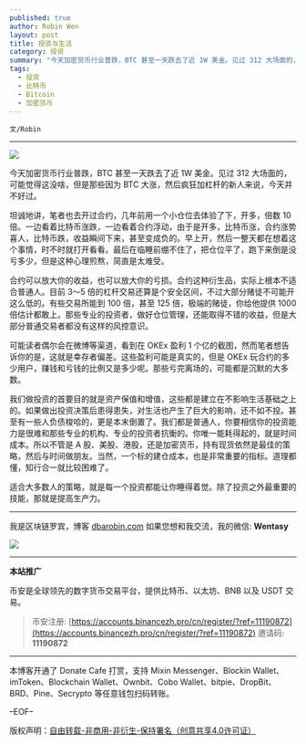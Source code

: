 ```yaml
---
published: true
author: Robin Wen
layout: post
title: 投资与生活
category: 投资
summary: "今天加密货币行业普跌，BTC 甚至一天跌去了近 1W 美金。见过 312 大场面的，可能觉得这没啥，但是那些因为 BTC 大涨，然后疯狂加杠杆的新人来说，今天并不好过。我们做投资的首要目的就是资产保值和增值，这些都是建立在不影响生活基础之上的。如果做出投资决策后患得患失，对生活也产生了巨大的影响，还不如不投。甚至有一些人负债梭哈的，更是本末倒置了。我们都是普通人，你要相信你的投资能力是很难和那些专业的机构、专业的投资者抗衡的。你唯一能耗得起的，就是时间成本。所以不管是 A 股、美股、港股，还是加密货币，持有现货依然是最佳的策略，然后与时间做朋友。当然，一个标的建仓成本，也是非常重要的指标。道理都懂，知行合一就比较困难了。适合大多数人的策略，就是每一个投资都能让你睡得着觉。除了投资之外最重要的技能，那就是提高生产力。"
tags:
  - 投资
  - 比特币
  - Bitcoin
  - 加密货币
---
```


`文/Robin`

***

![](https://cdn.dbarobin.com/2lyr8e5.png)

今天加密货币行业普跌，BTC 甚至一天跌去了近 1W 美金。见过 312 大场面的，可能觉得这没啥，但是那些因为 BTC 大涨，然后疯狂加杠杆的新人来说，今天并不好过。

坦诚地讲，笔者也去开过合约，几年前用一个小仓位去体验了下，开多，倍数 10 倍。一边看着比特币涨跌，一边看着合约浮动，由于是开多，比特币涨，合约涨势喜人，比特币跌，收益瞬间下来，甚至变成负的。早上开，然后一整天都在想着这个事情，时不时就打开看看。最后在临睡前绷不住了，把仓位平了，跑下来倒是没亏多少，但是这种心理煎熬，简直是太难受。

合约可以放大你的收益，也可以放大你的亏损。合约这种衍生品，实际上根本不适合普通人。目前 3～5 倍的杠杆交易还算是个安全区间，不过大部分赌徒不可能开这么低的。有些交易所能到 100 倍，甚至 125 倍，极端的赌徒，你给他提供 1000 倍估计都敢上。那些专业的投资者，做好仓位管理，还能取得不错的收益，但是大部分普通交易者都没有这样的风控意识。

可能读者偶尔会在微博等渠道，看到在 OKEx 盈利 1 个亿的截图，然而笔者想告诉你的是，这就是幸存者偏差。这些盈利可能是真实的，但是 OKEx 玩合约的多少用户，赚钱和亏钱的比例又是多少呢。那些亏完离场的，可能都是沉默的大多数。

我们做投资的首要目的就是资产保值和增值，这些都是建立在不影响生活基础之上的。如果做出投资决策后患得患失，对生活也产生了巨大的影响，还不如不投。甚至有一些人负债梭哈的，更是本末倒置了。我们都是普通人，你要相信你的投资能力是很难和那些专业的机构、专业的投资者抗衡的。你唯一能耗得起的，就是时间成本。所以不管是 A 股、美股、港股，还是加密货币，持有现货依然是最佳的策略，然后与时间做朋友。当然，一个标的建仓成本，也是非常重要的指标。道理都懂，知行合一就比较困难了。

适合大多数人的策略，就是每一个投资都能让你睡得着觉。除了投资之外最重要的技能，那就是提高生产力。

***

我是区块链罗宾，博客 [dbarobin.com](https://dbarobin.com/)
如果您想和我交流，我的微信: **Wentasy**

![](https://cdn.dbarobin.com/v4yywe2.png)

***

**本站推广**

币安是全球领先的数字货币交易平台，提供比特币、以太坊、BNB 以及 USDT 交易。

> 币安注册: [https://accounts.binancezh.pro/cn/register/?ref=11190872](https://accounts.binancezh.pro/cn/register/?ref=11190872)
> 邀请码: **11190872**

***

本博客开通了 Donate Cafe 打赏，支持 Mixin Messenger、Blockin Wallet、imToken、Blockchain Wallet、Ownbit、Cobo Wallet、bitpie、DropBit、BRD、Pine、Secrypto 等任意钱包扫码转账。

<center>
    <div class="--donate-button"
         data-button-id="f8b9df0d-af9a-460d-8258-d3f435445075"
    ></div>
</center>

–EOF–

版权声明：[自由转载-非商用-非衍生-保持署名（创意共享4.0许可证）](http://creativecommons.org/licenses/by-nc-nd/4.0/deed.zh)